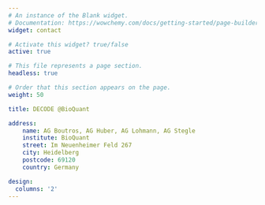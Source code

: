 ```yaml
---
# An instance of the Blank widget.
# Documentation: https://wowchemy.com/docs/getting-started/page-builder/
widget: contact

# Activate this widget? true/false
active: true

# This file represents a page section.
headless: true

# Order that this section appears on the page.
weight: 50

title: DECODE @BioQuant

address:
    name: AG Boutros, AG Huber, AG Lohmann, AG Stegle
    institute: BioQuant
    street: Im Neuenheimer Feld 267
    city: Heidelberg
    postcode: 69120
    country: Germany

design:
  columns: '2'
---
```

